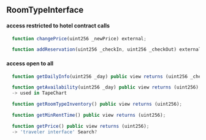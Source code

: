 [//]: <> ( in Atom hit ctrl + shift + m for markdown preview )

## RoomTypeInterface

#### access restricted to hotel contract calls
```js
  function changePrice(uint256 _newPrice) external;
```
```js
  function addReservation(uint256 _checkIn, uint256 _checkOut) external;
```
#### access open to all
```js
  function getDailyInfo(uint256 _day) public view returns (uint256 _checkIns, uint256 _checkOuts, uint256 _occupied);
```
```js
  function getAvailability(uint256 _day) public view returns (uint256);
  -> used in TapeChart
```
```js
  function getRoomTypeInventory() public view returns (uint256);
```
```js
  function getMinRentTime() public view returns (uint256);
```
```js
  function getPrice() public view returns (uint256);
  -> 'traveler interface' Search?
```
